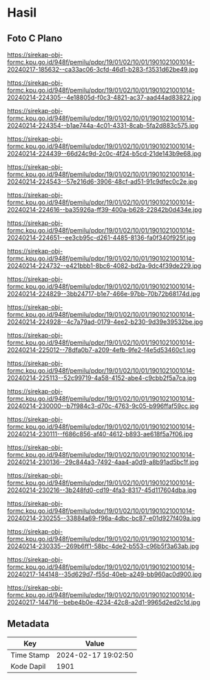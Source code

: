 # Hasil

## Foto C Plano

https://sirekap-obj-formc.kpu.go.id/948f/pemilu/pdpr/19/01/02/10/01/1901021001014-20240217-185632--ca33ac06-3cfd-46d1-b283-f3531d62be49.jpg

https://sirekap-obj-formc.kpu.go.id/948f/pemilu/pdpr/19/01/02/10/01/1901021001014-20240214-224305--4e18805d-f0c3-4821-ac37-aad44ad83822.jpg

https://sirekap-obj-formc.kpu.go.id/948f/pemilu/pdpr/19/01/02/10/01/1901021001014-20240214-224354--b1ae744a-4c01-4331-8cab-5fa2d883c575.jpg

https://sirekap-obj-formc.kpu.go.id/948f/pemilu/pdpr/19/01/02/10/01/1901021001014-20240214-224439--66d24c9d-2c0c-4f24-b5cd-21de143b9e68.jpg

https://sirekap-obj-formc.kpu.go.id/948f/pemilu/pdpr/19/01/02/10/01/1901021001014-20240214-224543--57e216d6-3906-48cf-ad51-91c9dfec0c2e.jpg

https://sirekap-obj-formc.kpu.go.id/948f/pemilu/pdpr/19/01/02/10/01/1901021001014-20240214-224616--ba35926a-ff39-400a-b628-22842b0d434e.jpg

https://sirekap-obj-formc.kpu.go.id/948f/pemilu/pdpr/19/01/02/10/01/1901021001014-20240214-224651--ee3cb95c-d261-4485-8136-fa0f340f925f.jpg

https://sirekap-obj-formc.kpu.go.id/948f/pemilu/pdpr/19/01/02/10/01/1901021001014-20240214-224732--e421bbb1-8bc6-4082-bd2a-9dc4f39de229.jpg

https://sirekap-obj-formc.kpu.go.id/948f/pemilu/pdpr/19/01/02/10/01/1901021001014-20240214-224829--3bb24717-b1e7-466e-97bb-70b72b68174d.jpg

https://sirekap-obj-formc.kpu.go.id/948f/pemilu/pdpr/19/01/02/10/01/1901021001014-20240214-224928--4c7a79ad-0179-4ee2-b230-9d39e39532be.jpg

https://sirekap-obj-formc.kpu.go.id/948f/pemilu/pdpr/19/01/02/10/01/1901021001014-20240214-225012--78dfa0b7-a209-4efb-9fe2-f4e5d53460c1.jpg

https://sirekap-obj-formc.kpu.go.id/948f/pemilu/pdpr/19/01/02/10/01/1901021001014-20240214-225113--52c99719-4a58-4152-abe4-c9cbb2f5a7ca.jpg

https://sirekap-obj-formc.kpu.go.id/948f/pemilu/pdpr/19/01/02/10/01/1901021001014-20240214-230000--b7f984c3-d70c-4763-9c05-b996ffaf59cc.jpg

https://sirekap-obj-formc.kpu.go.id/948f/pemilu/pdpr/19/01/02/10/01/1901021001014-20240214-230111--f686c856-af40-4612-b893-ae618f5a7f06.jpg

https://sirekap-obj-formc.kpu.go.id/948f/pemilu/pdpr/19/01/02/10/01/1901021001014-20240214-230136--29c844a3-7492-4aa4-a0d9-a8b91ad5bc1f.jpg

https://sirekap-obj-formc.kpu.go.id/948f/pemilu/pdpr/19/01/02/10/01/1901021001014-20240214-230216--3b248fd0-cd19-4fa3-8317-45d117604dba.jpg

https://sirekap-obj-formc.kpu.go.id/948f/pemilu/pdpr/19/01/02/10/01/1901021001014-20240214-230255--33884a69-f96a-4dbc-bc87-e01d927f409a.jpg

https://sirekap-obj-formc.kpu.go.id/948f/pemilu/pdpr/19/01/02/10/01/1901021001014-20240214-230335--269b6ff1-58bc-4de2-b553-c96b5f3a63ab.jpg

https://sirekap-obj-formc.kpu.go.id/948f/pemilu/pdpr/19/01/02/10/01/1901021001014-20240217-144148--35d629d7-f55d-40eb-a249-bb960ac0d900.jpg

https://sirekap-obj-formc.kpu.go.id/948f/pemilu/pdpr/19/01/02/10/01/1901021001014-20240217-144716--bebe4b0e-4234-42c8-a2d1-9965d2ed2c1d.jpg


## Metadata

| Key        | Value               |
| ---------- | ------------------- |
| Time Stamp | 2024-02-17 19:02:50 |
| Kode Dapil | 1901                |



